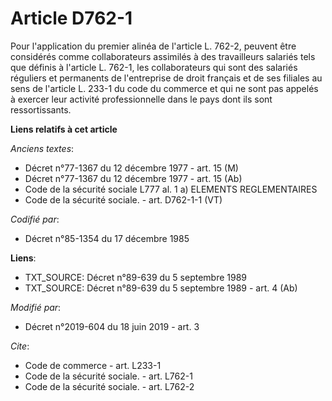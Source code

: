 # Article D762-1

Pour l'application du premier alinéa de l'article L. 762-2, peuvent être considérés comme collaborateurs assimilés à des
travailleurs salariés tels que définis à l'article L. 762-1, les collaborateurs qui sont des salariés réguliers et permanents
de l'entreprise de droit français et de ses filiales au sens de l'article L. 233-1 du code du commerce et qui ne sont pas
appelés à exercer leur activité professionnelle dans le pays dont ils sont ressortissants.

**Liens relatifs à cet article**

_Anciens textes_:

  - Décret n°77-1367 du 12 décembre 1977 - art. 15 (M)
  - Décret n°77-1367 du 12 décembre 1977 - art. 15 (Ab)
  - Code de la sécurité sociale L777 al. 1 a) ELEMENTS REGLEMENTAIRES
  - Code de la sécurité sociale. - art. D762-1-1 (VT)

_Codifié par_:

  - Décret n°85-1354 du 17 décembre 1985

**Liens**:

  - TXT_SOURCE: Décret n°89-639 du 5 septembre 1989
  - TXT_SOURCE: Décret n°89-639 du 5 septembre 1989 - art. 4 (Ab)

_Modifié par_:

  - Décret n°2019-604 du 18 juin 2019 - art. 3

_Cite_:

  - Code de commerce - art. L233-1
  - Code de la sécurité sociale. - art. L762-1
  - Code de la sécurité sociale. - art. L762-2

